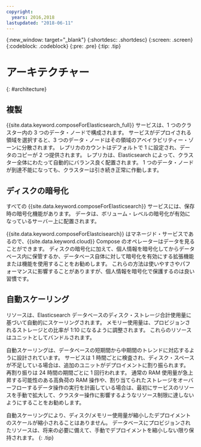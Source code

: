 ```yaml
---
copyright:
  years: 2016,2018
lastupdated: "2018-06-11"
---
```


{:new_window: target="_blank"}
{:shortdesc: .shortdesc}
{:screen: .screen}
{:codeblock: .codeblock}
{:pre: .pre}
{:tip: .tip}

# アーキテクチャー 
{: #architecture}


## 複製
{{site.data.keyword.composeForElasticsearch_full}} サービスは、1 つのクラスター内の 3 つのデータ・ノードで構成されます。  サービスがデプロイされる領域を選択すると、3 つのデータ・ノードはその領域のアベイラビリティー・ゾーンに分散されます。 レプリカのカウントはデフォルトで 1 に設定され、データのコピーが 2 つ提供されます。 レプリカは、Elasticsearch によって、クラスター全体にわたって自動的にバランス良く配置されます。 1 つのデータ・ノードが到達不能になっても、クラスターは引き続き正常に作動します。
   
## ディスクの暗号化

すべての {{site.data.keyword.composeForElasticsearch}} サービスには、保存時の暗号化機能があります。 データは、ボリューム・レベルの暗号化が有効になっているサーバー上に配置されます。 

{{site.data.keyword.composeForElastcisearch}} はマネージド・サービスであるので、{{site.data.keyword.cloud}} Compose のオペレーターはデータを見ることができます。 ディスクの暗号化に加えて、個人情報を暗号化してからデータベース内に保管するか、データベース自体に対して暗号化を有効にする拡張機能または機能を使用することをお勧めします。 これらの方法は使いやすさやパフォーマンスに影響することがありますが、個人情報を暗号化で保護するのは良い習慣です。

## 自動スケーリング

リソースは、Elasticsearch データベースのディスク・ストレージ合計使用量に基づいて自動的にスケーリングされます。 メモリー使用量は、プロビジョンされるストレージとの比率が 1:10 になるように調整されます。 これらのリソースはユニットとしてバンドルされます。

自動スケーリングは、データベースの短期間から中期間のトレンドに対応するように設計されています。 サービスは 1 時間ごとに検査され、ディスク・スペースが不足している場合は、追加のユニットがデプロイメントに割り振られます。 再割り振りは 24 時間の期間ごとに 1 回行われます。 通常の RAM 使用量が急上昇する可能性のある高負荷の RAM 操作や、割り当てられたストレージをオーバーフローするデータ操作の実行を計画している場合は、最初にサービスのリソースを手動で拡大して、クラスター操作に影響するようなリソース制限に達しないようにすることをお勧めします。

自動スケーリングにより、ディスク/メモリー使用量が縮小したデプロイメントのスケールが縮小されることはありません。 データベースにプロビジョンされたリソースは、将来の必要に備えて、手動でデプロイメントを縮小しない限り保持されます。
{: .tip}
